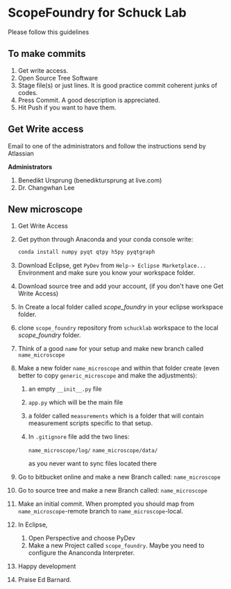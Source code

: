 # ScopeFoundry for Schuck Lab

Please follow this guidelines 

## To make commits

1. Get write access.
2. Open Source Tree Software
3. Stage file(s) or just lines. It is good practice commit coherent junks of codes.
4. Press Commit. A good description is appreciated.
4. Hit Push if you want to have them.

## Get Write access

Email to one of the administrators and follow the instructions send by Atlassian

**Administrators**

1. Benedikt Ursprung (benediktursprung at live.com)
2. Dr. Changwhan Lee 

## New microscope

1. Get Write Access

2. Get python through Anaconda and your conda console write:

   ```bash
   conda install numpy pyqt qtpy h5py pyqtgraph
   ```

3. Download Eclipse, get `PyDev` from `Help-> Eclipse Marketplace...` Environment and make sure you know your workspace folder.

4. Download source tree and add your account, (if you don't have one Get Write Access)

5. In Create a local folder called *scope_foundry* in your eclipse workspace folder.

6. clone `scope_foundry` repository from `schucklab` workspace to the local *scope_foundry* folder.

7. Think of a good *`name`* for your setup and make new branch called `name_microscope`

8. Make a new folder `name_microscope` and within that folder create (even better to copy `generic_microscope` and make the adjustments): 
   1. an empty `__init__.py` file

   2. `app.py` which will be the main file 

   3. a folder called `measurements` which is a folder that will contain measurement scripts specific to that setup.

   4. In `.gitignore` file add the two lines:

      `name_microscope/log/`
      `name_microscope/data/`

      as you never want to sync files located there

9. Go to bitbucket online and make a new Branch called: `name_microscope`

10. Go to source tree and make a new Branch called: `name_microscope`

11. Make an initial commit. When prompted you should map from `name_microscope`-remote branch to  `name_microscope`-local.

10. In Eclipse, 

    1. Open Perspective and choose PyDev
    2. Make a new Project called `scope_foundry`. Maybe you need to configure the Ananconda Interpreter.

11. Happy development

12. Praise Ed Barnard.
